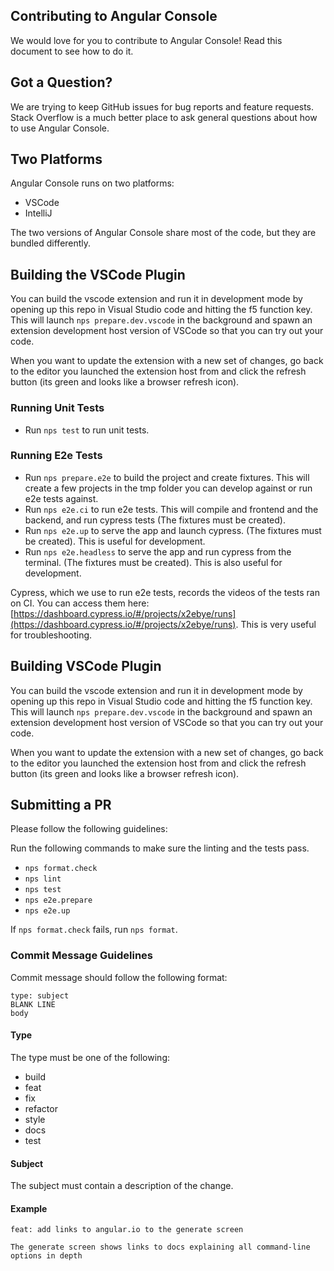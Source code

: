 ## Contributing to Angular Console

We would love for you to contribute to Angular Console! Read this document to see how to do it.

## Got a Question?

We are trying to keep GitHub issues for bug reports and feature requests. Stack Overflow is a much better place to ask general questions about how to use Angular Console.

## Two Platforms

Angular Console runs on two platforms:

- VSCode
- IntelliJ

The two versions of Angular Console share most of the code, but they are bundled differently.

## Building the VSCode Plugin

You can build the vscode extension and run it in development mode by opening up this repo in Visual Studio code and hitting the f5 function key. This will launch `nps prepare.dev.vscode` in the background and spawn an extension development host version of VSCode so that you can try out your code.

When you want to update the extension with a new set of changes, go back to the editor you launched the extension host from and click the refresh button (its green and looks like a browser refresh icon).

### Running Unit Tests

- Run `nps test` to run unit tests.

### Running E2e Tests

- Run `nps prepare.e2e` to build the project and create fixtures. This will create a few projects in the tmp folder you can develop against or run e2e tests against.
- Run `nps e2e.ci` to run e2e tests. This will compile and frontend and the backend, and run cypress tests (The fixtures must be created).
- Run `nps e2e.up` to serve the app and launch cypress. (The fixtures must be created). This is useful for development.
- Run `nps e2e.headless` to serve the app and run cypress from the terminal. (The fixtures must be created). This is also useful for development.

Cypress, which we use to run e2e tests, records the videos of the tests ran on CI. You can access them here: [https://dashboard.cypress.io/#/projects/x2ebye/runs](https://dashboard.cypress.io/#/projects/x2ebye/runs). This is very useful for troubleshooting.

## Building VSCode Plugin

You can build the vscode extension and run it in development mode by opening up this repo in Visual Studio code and hitting the f5 function key. This will launch `nps prepare.dev.vscode` in the background and spawn an extension development host version of VSCode so that you can try out your code.

When you want to update the extension with a new set of changes, go back to the editor you launched the extension host from and click the refresh button (its green and looks like a browser refresh icon).

## Submitting a PR

Please follow the following guidelines:

Run the following commands to make sure the linting and the tests pass.

- `nps format.check`
- `nps lint`
- `nps test`
- `nps e2e.prepare`
- `nps e2e.up`

If `nps format.check` fails, run `nps format`.

### Commit Message Guidelines

Commit message should follow the following format:

```
type: subject
BLANK LINE
body
```

#### Type

The type must be one of the following:

- build
- feat
- fix
- refactor
- style
- docs
- test

#### Subject

The subject must contain a description of the change.

#### Example

```
feat: add links to angular.io to the generate screen

The generate screen shows links to docs explaining all command-line options in depth
```
